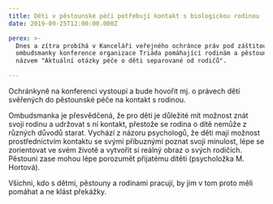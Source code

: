 ```yaml
---
title: Děti v pěstounské péči potřebují kontakt s biologickou rodinou
date: 2019-09-25T12:00:00.000Z

perex: >-
  Dnes a zítra probíhá v Kanceláři veřejného ochránce práv pod záštitou
  ombudsmanky konference organizace Triáda pomáhající rodinám a pěstounům s
  názvem "Aktuální otázky péče o děti separované od rodičů".

---
```





Ochránkyně na konferenci vystoupí a bude hovořit mj. o právech dětí svěřených do pěstounské péče na kontakt s rodinou.



Ombudsmanka je přesvědčená, že pro děti je důležité mít možnost znát svoji rodinu a udržovat s ní kontakt, přestože se rodina o dítě nemůže z různých důvodů starat. Vychází z názoru psychologů, že děti mají možnost prostřednictvím kontaktu se svými příbuznými poznat svoji minulost, lépe se zorientovat ve svém životě a vytvořit si reálný obraz o svých rodičích. Pěstouni zase mohou lépe porozumět přijatému dítěti (psycholožka M. Hortová).



Všichni, kdo s dětmi, pěstouny a rodinami pracují, by jim v tom proto měli pomáhat a ne klást překážky.



